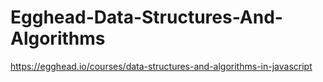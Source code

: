 # Egghead-Data-Structures-And-Algorithms
https://egghead.io/courses/data-structures-and-algorithms-in-javascript
